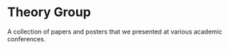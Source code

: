 # Theory Group

A collection of papers and posters that we presented at various academic conferences.